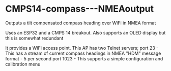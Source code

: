 # CMPS14-compass---NMEAoutput
Outputs a tilt compensated compass heading over WiFi in NMEA format

Uses an ESP32 and a CMPS 14 breakout. Also supports an OLED display but this is somewhat redundant

It provides a WiFi access point. This AP has two Telnet servers;
port 23 - This has a stream of current compass headings in NMEA "HDM" message format - 5 per second
port 1023 - This supports a simple configuration and calibration menu
